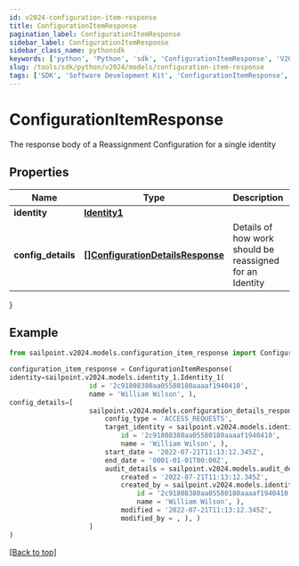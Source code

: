 ```yaml
---
id: v2024-configuration-item-response
title: ConfigurationItemResponse
pagination_label: ConfigurationItemResponse
sidebar_label: ConfigurationItemResponse
sidebar_class_name: pythonsdk
keywords: ['python', 'Python', 'sdk', 'ConfigurationItemResponse', 'V2024ConfigurationItemResponse'] 
slug: /tools/sdk/python/v2024/models/configuration-item-response
tags: ['SDK', 'Software Development Kit', 'ConfigurationItemResponse', 'V2024ConfigurationItemResponse']
---
```


# ConfigurationItemResponse

The response body of a Reassignment Configuration for a single identity

## Properties

Name | Type | Description | Notes
------------ | ------------- | ------------- | -------------
**identity** | [**Identity1**](identity1) |  | [optional] 
**config_details** | [**[]ConfigurationDetailsResponse**](configuration-details-response) | Details of how work should be reassigned for an Identity | [optional] 
}

## Example

```python
from sailpoint.v2024.models.configuration_item_response import ConfigurationItemResponse

configuration_item_response = ConfigurationItemResponse(
identity=sailpoint.v2024.models.identity_1.Identity_1(
                    id = '2c91808380aa05580180aaaaf1940410', 
                    name = 'William Wilson', ),
config_details=[
                    sailpoint.v2024.models.configuration_details_response.ConfigurationDetailsResponse(
                        config_type = 'ACCESS_REQUESTS', 
                        target_identity = sailpoint.v2024.models.identity_1.Identity_1(
                            id = '2c91808380aa05580180aaaaf1940410', 
                            name = 'William Wilson', ), 
                        start_date = '2022-07-21T11:13:12.345Z', 
                        end_date = '0001-01-01T00:00Z', 
                        audit_details = sailpoint.v2024.models.audit_details.AuditDetails(
                            created = '2022-07-21T11:13:12.345Z', 
                            created_by = sailpoint.v2024.models.identity_1.Identity_1(
                                id = '2c91808380aa05580180aaaaf1940410', 
                                name = 'William Wilson', ), 
                            modified = '2022-07-21T11:13:12.345Z', 
                            modified_by = , ), )
                    ]
)

```
[[Back to top]](#) 

